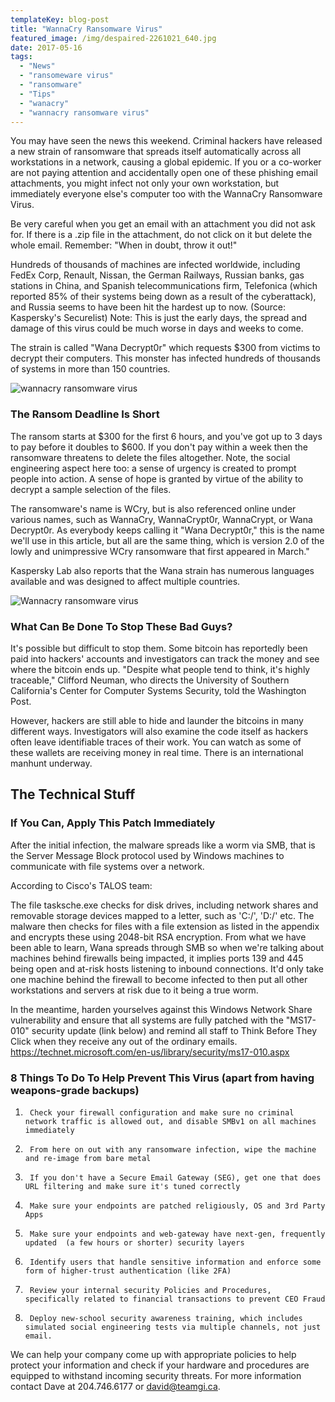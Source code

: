 ```yaml
---
templateKey: blog-post
title: "WannaCry Ransomware Virus"
featured_image: /img/despaired-2261021_640.jpg
date: 2017-05-16
tags:
  - "News"
  - "ransomeware virus"
  - "ransomware"
  - "Tips"
  - "wanacry"
  - "wannacry ransomware virus"
---
```


You may have seen the news this weekend. Criminal hackers have released a new strain of ransomware that spreads itself automatically across all workstations in a network, causing a global epidemic. If you or a co-worker are not paying attention and accidentally open one of these phishing email attachments, you might infect not only your own workstation, but immediately everyone else's computer too with the WannaCry Ransomware Virus.

Be very careful when you get an email with an attachment you did not ask for. If there is a .zip file in the attachment, do not click on it but delete the whole email. Remember: "When in doubt, throw it out!"

Hundreds of thousands of machines are infected worldwide, including FedEx Corp, Renault, Nissan, the German Railways, Russian banks, gas stations in China, and Spanish telecommunications firm, Telefonica (which reported 85% of their systems being down as a result of the cyberattack), and Russia seems to have been hit the hardest up to now. (Source: Kaspersky's Securelist) Note: This is just the early days, the spread and damage of this virus could be much worse in days and weeks to come.

The strain is called "Wana Decrypt0r" which requests $300 from victims to decrypt their computers. This monster has infected hundreds of thousands of systems in more than 150 countries.

![wannacry ransomware virus](/img/Wannacry-ransomeware.jpg)

### The Ransom Deadline Is Short

The ransom starts at $300 for the first 6 hours, and you've got up to 3 days to pay before it doubles to $600. If you don't pay within a week then the ransomware threatens to delete the files altogether. Note, the social engineering aspect here too: a sense of urgency is created to prompt people into action. A sense of hope is granted by virtue of the ability to decrypt a sample selection of the files.

The ransomware's name is WCry, but is also referenced online under various names, such as WannaCry, WannaCrypt0r, WannaCrypt, or Wana Decrypt0r. As everybody keeps calling it "Wana Decrypt0r," this is the name we'll use in this article, but all are the same thing, which is version 2.0 of the lowly and unimpressive WCry ransomware that first appeared in March."

Kaspersky Lab also reports that the Wana strain has numerous languages available and was designed to affect multiple countries.

![Wannacry ransomware virus](/img/Wannacry-ransomeware-2.jpg)

### What Can Be Done To Stop These Bad Guys?

It's possible but difficult to stop them. Some bitcoin has reportedly been paid into hackers' accounts and investigators can track the money and see where the bitcoin ends up. "Despite what people tend to think, it's highly traceable," Clifford Neuman, who directs the University of Southern California's Center for Computer Systems Security, told the Washington Post.

However, hackers are still able to hide and launder the bitcoins in many different ways. Investigators will also examine the code itself as hackers often leave identifiable traces of their work. You can watch as some of these wallets are receiving money in real time. There is an international manhunt underway.

**The Technical Stuff**
-----------------------

### If You Can, Apply This Patch Immediately

After the initial infection, the malware spreads like a worm via SMB, that is the Server Message Block protocol used by Windows machines to communicate with file systems over a network.

According to Cisco's TALOS team:

The file tasksche.exe checks for disk drives, including network shares and removable storage devices mapped to a letter, such as 'C:/', 'D:/' etc. The malware then checks for files with a file extension as listed in the appendix and encrypts these using 2048-bit RSA encryption. From what we have been able to learn, Wana spreads through SMB so when we're talking about machines behind firewalls being impacted, it implies ports 139 and 445 being open and at-risk hosts listening to inbound connections. It'd only take one machine behind the firewall to become infected to then put all other workstations and servers at risk due to it being a true worm.

In the meantime, harden yourselves against this Windows Network Share vulnerability and ensure that all systems are fully patched with the "MS17-010" security update (link below) and remind all staff to Think Before They Click when they receive any out of the ordinary emails.  https://technet.microsoft.com/en-us/library/security/ms17-010.aspx

### 8 Things To Do To Help Prevent This Virus (apart from having weapons-grade backups)

1.      Check your firewall configuration and make sure no criminal network traffic is allowed out, and disable SMBv1 on all machines immediately
2.      From here on out with any ransomware infection, wipe the machine and re-image from bare metal
3.      If you don't have a Secure Email Gateway (SEG), get one that does URL filtering and make sure it's tuned correctly
4.      Make sure your endpoints are patched religiously, OS and 3rd Party Apps
5.      Make sure your endpoints and web-gateway have next-gen, frequently updated  (a few hours or shorter) security layers
6.      Identify users that handle sensitive information and enforce some form of higher-trust authentication (like 2FA)
7.      Review your internal security Policies and Procedures, specifically related to financial transactions to prevent CEO Fraud
8.      Deploy new-school security awareness training, which includes simulated social engineering tests via multiple channels, not just email.

We can help your company come up with appropriate policies to help protect your information and check if your hardware and procedures are equipped to withstand incoming security threats. For more information contact Dave at 204.746.6177 or [david@teamgi.ca](mailto:dave@teamgi.ca).